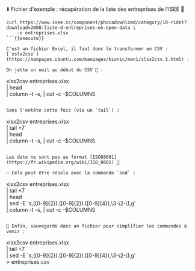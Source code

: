 ⬇️ Fichier d'exemple : récupération de la liste des entreprises de l'ISEE 🏢
```
curl https://www.isee.nc/component/phocadownload/category/10-ridet?download=2008:liste-d-entreprises-en-open-data \
    -o entreprises.xlsx
```{{execute}}

C'est un fichier Excel, il faut donc le transformer en CSV : [`xslx2csv`](https://manpages.ubuntu.com/manpages/bionic/man1/xlsx2csv.1.html) :

On jette un oeil au début du CSV 🧐 :
```
xlsx2csv entreprises.xlsx \
    | head \
    | column -t -s, | cut -c -$COLUMNS
```{{execute}}

Sans l'entête cette fois (via un `tail`) :
```
xlsx2csv entreprises.xlsx \
    | tail +7 \
    | head \
    | column -t -s, | cut -c -$COLUMNS
```{{execute}}

Les date ne sont pas au format [ISO88601](https://fr.wikipedia.org/wiki/ISO_8601) 🤔

☝️ Cela peut être résolu avec la commande `sed` :
```
xlsx2csv entreprises.xlsx \
    | tail +7 \
    | head \
    | sed -E 's,([0-9]{2}).([0-9]{2}).([0-9]{4}),\3-\2-\1,g' \
    | column -t -s, | cut -c -$COLUMNS
```{{execute}}

💾 Enfin, sauvegarde dans un fichier pour simplifier les commandes à venir :
```
xlsx2csv entreprises.xlsx \
    | tail +7 \
    | sed -E 's,([0-9]{2}).([0-9]{2}).([0-9]{4}),\3-\2-\1,g' \
    > entreprises.csv
```{{execute}}